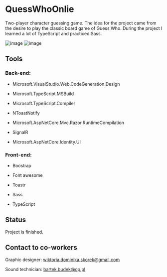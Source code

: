 # QuessWhoOnlie
Two-player character guessing game. The idea for the project came from the desire to play the classic board game of Guess Who. During the project
I learned a lot of TypeScript and practiced Sass.
 
![image](https://user-images.githubusercontent.com/52860350/105014968-53c92f80-5a41-11eb-8005-b75d75ceda2e.png)
![image](https://user-images.githubusercontent.com/52860350/105143064-a109d780-5afb-11eb-8ef0-666858f5be5d.png)
 
## Tools

### Back-end:

* Microsoft.VisualStudio.Web.CodeGeneration.Design

* Microsoft.TypeScript.MSBuild

* Microsoft.TypeScript.Compiler

* NToastNotify

* Microsoft.AspNetCore.Mvc.Razor.RuntimeCompilation

* SignalR

* Microsoft.AspNetCore.Identity.UI

### Front-end:

* Boostrap 

* Font awesome

* Toastr

* Sass

* TypeScript
 
## Status
Project is finished.

## Contact to co-workers
Graphic designer: wiktoria.dominika.skorek@gmail.com

Sound technician: bartek.budek@op.pl
 
 


